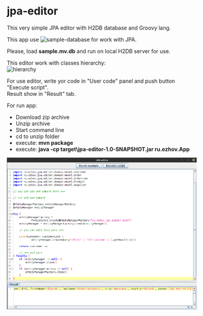 # jpa-editor

This very simple JPA editor with H2DB database and Groovy lang.  

This app use ![sample-database](https://github.com/ezhov-da/sample-database) for work with JPA.  

Please, load **sample.mv.db** and run on local H2DB server for use.

This editor work with classes hierarchy:  
![hierarchy](https://github.com/ezhov-da/jpa-editor/blob/master/diagram.png?raw=true)

For use editor, write yor code in "User code" panel and push button "Execute script".  
Result show in "Result" tab.  

For run app:
* Download zip archive
* Unzip archive
* Start command line
* cd to unzip folder
* execute: **mvn package**
* execute: **java -cp target\jpa-editor-1.0-SNAPSHOT.jar ru.ezhov.App** 

![screenshot](https://github.com/ezhov-da/jpa-editor/blob/master/app.png?raw=true)
